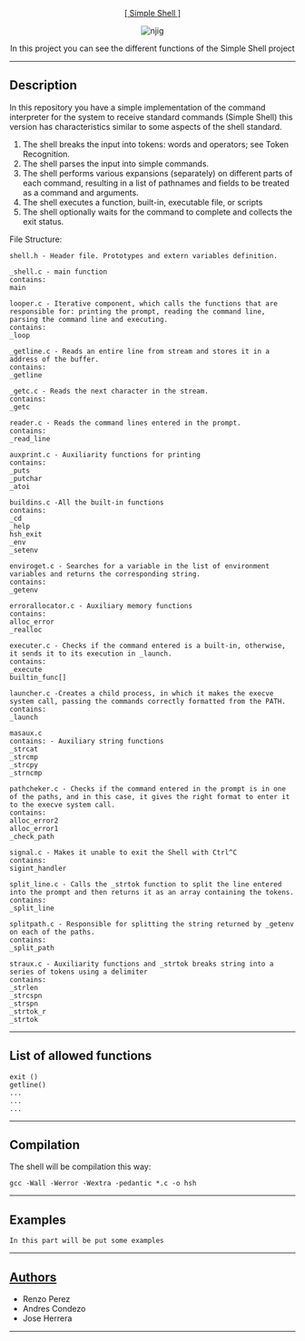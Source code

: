 <p align="center">
   <a href="https://github.com/derpmagician/simple_shell">[ Simple Shell ]</a>
</p>

<p align = "center">
   <img src="https://i.ibb.co/cKW8WHL/njig.jpg" alt="njig" border="0">
</p>

<p align="center">
	In this project you can see the different functions of the Simple Shell project
</p>

---

Description
-----------
In this repository you have a simple implementation of the command interpreter for the system to 
receive standard commands (Simple Shell) this version has characteristics similar to some aspects 
of the shell standard.

<ol>
	<li>The shell breaks the input into tokens: words and operators; see Token Recognition.</li>
	<li>The shell parses the input into simple commands.</li>
	<li>The shell performs various expansions (separately) on different parts of each command, resulting in a list of pathnames and fields to be treated as a command and arguments.</li>
	<li>The shell executes a function, built-in, executable file, or scripts</li>
	<li>The shell optionally waits for the command to complete and collects the exit status.</li>
</ol>


<p>File Structure:</p>

```
shell.h - Header file. Prototypes and extern variables definition.

_shell.c - main function
contains:
main

looper.c - Iterative component, which calls the functions that are responsible for: printing the prompt, reading the command line, parsing the command line and executing.
contains:
_loop

_getline.c - Reads an entire line from stream and stores it in a address of the buffer.
contains:
_getline

_getc.c - Reads the next character in the stream.
contains:
_getc

reader.c - Reads the command lines entered in the prompt.
contains:
_read_line

auxprint.c - Auxiliarity functions for printing
contains:
_puts
_putchar
_atoi

buildins.c -All the built-in functions
contains:
_cd
_help
hsh_exit
_env
_setenv

enviroget.c - Searches for a variable in the list of environment variables and returns the corresponding string.
contains:
_getenv

errorallocator.c - Auxiliary memory functions
contains:
alloc_error
_realloc

executer.c - Checks if the command entered is a built-in, otherwise, it sends it to its execution in _launch.
contains:
_execute
builtin_func[]

launcher.c -Creates a child process, in which it makes the execve system call, passing the commands correctly formatted from the PATH.
contains:
_launch

masaux.c
contains: - Auxiliary string functions
_strcat
_strcmp
_strcpy
_strncmp

pathcheker.c - Checks if the command entered in the prompt is in one of the paths, and in this case, it gives the right format to enter it to the execve system call.
contains:
alloc_error2
alloc_error1
_check_path

signal.c - Makes it unable to exit the Shell with Ctrl^C
contains:
sigint_handler

split_line.c - Calls the _strtok function to split the line entered into the prompt and then returns it as an array containing the tokens.
contains:
_split_line

splitpath.c - Responsible for splitting the string returned by _getenv on each of the paths.
contains:
_split_path

straux.c - Auxiliarity functions and _strtok breaks string into a series of tokens using a delimiter
contains:
_strlen
_strcspn
_strspn
_strtok_r
_strtok
```
---
List of allowed functions
-----------

```
exit ()
getline()
...
...
...
```

---
Compilation
------------

The shell will be compilation this way:

```
gcc -Wall -Werror -Wextra -pedantic *.c -o hsh
```

---
Examples
-----------
```
In this part will be put some examples
```

---
## [Authors](https://github.com/derpmagician/simple_shell/blob/main/AUTHORS)

<ul>
	<li>Renzo Perez</li>
	<li>Andres Condezo</li>
	<li>Jose Herrera</li>
</ul>

-------

